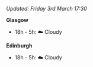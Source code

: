 *Updated: Friday 3rd March 17:30*

**Glasgow**

* 18h - 5h: :cloud: Cloudy

**Edinburgh**

* 18h - 5h: :cloud: Cloudy
